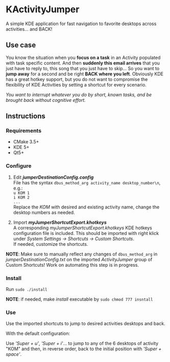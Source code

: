 # KActivityJumper
A simple KDE application for fast navigation to favorite desktops across activities... and BACK!

## Use case
You know the situation when you **focus on a task** in an Activity populated with task specific content. And then **suddenly this email arrives** that you just have to reply to, this song that you just have to skip... So you want to **jump away** for a second and be right **BACK where you left**. Obviously KDE has a great hotkey support, but you do not want to compromise the flexibility of KDE Activities by setting a shortcut for every scenario.  

*You want to interrupt whatever you do by short, known tasks, and be brought back without cognitive effort.*

## Instructions

### Requirements
- CMake 3.5+
- KDE 5+
- Qt5+

### Configure
1. Edit ***jumperDestinationConfig.config***  
File has the syntax `dbus_method_arg activity_name desktop_number\n`, e.g.:  
`u KOM 1`  
`i KOM 2`  
`...`  
Replace the *KOM* with desired and existing activity name, change the desktop numbers as needed.  

2. Import ***myJumperShortcutExport.khotkeys***  
A corresponding *myJumperShortcutExport.khotkeys* KDE hotkeys configuration file is included. This should be imported with right klick under *System Settings -> Shortcuts -> Custom Shortcuts*.  
If needed, customize the shortcuts.

**NOTE**: Make sure to manually reflect any changes of `dbus_method_arg` in *jumperDestinationConfig.txt* on the imported *ActivityJumper* group of Custom Shortcuts! Work on automating this step is in progress.

### Install

Run `sudo ./install`

**NOTE**: if needed, make *install* executable by `sudo chmod 777 insntall`

### Use

Use the imported shortcuts to jump to desired activities desktops and back.

With the default configuration:  

Use *'Super + u'*, *'Super + i'*... to jump to any of the 6 desktops of activity "KOM" and then, in reverse order, back to the initial position with *'Super + space'*.


